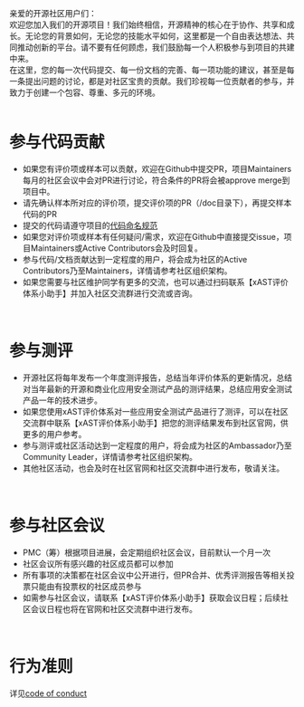亲爱的开源社区用户们：<br>
    欢迎您加入我们的开源项目！我们始终相信，开源精神的核心在于协作、共享和成长。无论您的背景如何，无论您的技能水平如何，这里都是一个自由表达想法、共同推动创新的平台。请不要有任何顾虑，我们鼓励每一个人积极参与到项目的共建中来。<br>
    在这里，您的每一次代码提交、每一份文档的完善、每一项功能的建议，甚至是每一条提出问题的讨论，都是对社区宝贵的贡献。我们珍视每一位贡献者的参与，并致力于创建一个包容、尊重、多元的环境。<br><br>

# 参与代码贡献
* 如果您有评价项或样本可以贡献，欢迎在Github中提交PR，项目Maintainers每月的社区会议中会对PR进行讨论，符合条件的PR将会被approve merge到项目中。
* 请先确认样本所对应的评价项，提交评价项的PR（/doc目录下），再提交样本代码的PR
* 提交的代码请遵守项目的[代码命名规范](https://github.com/alipay/ant-application-security-testing-benchmark/wiki/xAST%E8%AF%84%E4%BB%B7%E4%BD%93%E7%B3%BB%E5%BC%80%E5%8F%91%E8%A7%84%E8%8C%83)
* 如果您对评价项或样本有任何疑问/需求，欢迎在Github中直接提交issue，项目Maintainers或Active Contributors会及时回复。
* 参与代码/文档贡献达到一定程度的用户，将会成为社区的Active Contributors乃至Maintainers，详情请参考社区组织架构。
* 如果您需要与社区维护同学有更多的交流，也可以通过扫码联系【xAST评价体系小助手】并加入社区交流群进行交流或咨询。
<br>

# 参与测评
* 开源社区将每年发布一个年度测评报告，总结当年评价体系的更新情况，总结对当年最新的开源和商业化应用安全测试产品的测评结果，总结应用安全测试产品一年的技术进步。
* 如果您使用xAST评价体系对一些应用安全测试产品进行了测评，可以在社区交流群中联系【xAST评价体系小助手】把您的测评结果发布到社区官网，供更多的用户参考。
* 参与测评或社区活动达到一定程度的用户，将会成为社区的Ambassador乃至Community Leader，详情请参考社区组织架构。
* 其他社区活动，也会及时在社区官网和社区交流群中进行发布，敬请关注。
<br>

# 参与社区会议
* PMC（筹）根据项目进展，会定期组织社区会议，目前默认一个月一次
* 社区会议所有感兴趣的社区成员都可以参加
* 所有事项的决策都在社区会议中公开进行，但PR合并、优秀评测报告等相关投票只能由有投票权的社区成员参与
* 如需参与社区会议，请联系【xAST评价体系小助手】获取会议日程；后续社区会议日程也将在官网和社区交流群中进行发布。
<br>

# 行为准则
详见[code of conduct](https://github.com/alipay/ant-application-security-testing-benchmark/blob/main/code-of-conduct.md)
<br>
